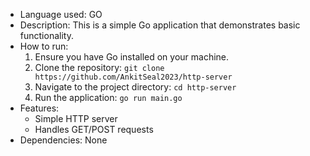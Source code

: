- Language used: GO
- Description: This is a simple Go application that demonstrates basic functionality.
- How to run:
  1. Ensure you have Go installed on your machine.
  2. Clone the repository: `git clone https://github.com/AnkitSeal2023/http-server`
  3. Navigate to the project directory: `cd http-server`
  4. Run the application: `go run main.go`
- Features:
  - Simple HTTP server
  - Handles GET/POST requests
- Dependencies: None